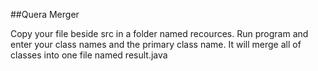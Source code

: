 ##Quera Merger


Copy your file beside src in a folder named recources.
Run program and enter your class names and the primary class name.
It will merge all of classes into one file named result.java
